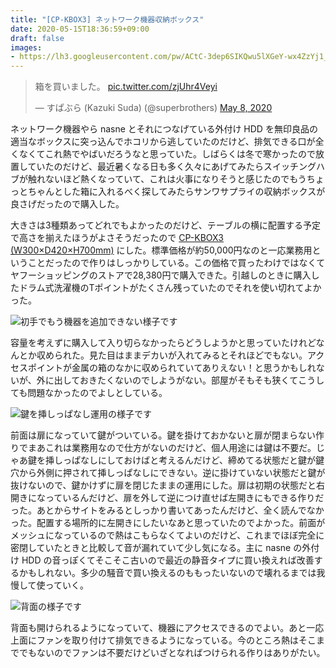 ```yaml
---
title: "[CP-KBOX3] ネットワーク機器収納ボックス"
date: 2020-05-15T18:36:59+09:00
draft: false
images:
- https://lh3.googleusercontent.com/pw/ACtC-3dep6SIKQwu5lXGeY-wx4ZzYj1_PpOMgnidf9ISs3mx-JSsNbymaXz6aNciXtfkvwV6plc4qyYvNALlJyhtF1O3TPnHZdvYrLiiiWycyt_KjCe_L0C1--lo7wsNYsSVHTDlw5gOkrUo8-a35MFhne9YKg=w1528-h2036-no
---
```


<blockquote class="twitter-tweet"><p lang="ja" dir="ltr">箱を買いました。 <a href="https://t.co/zjUhr4Veyi">pic.twitter.com/zjUhr4Veyi</a></p>&mdash; すぱぶら (Kazuki Suda) (@superbrothers) <a href="https://twitter.com/superbrothers/status/1258591595219152896?ref_src=twsrc%5Etfw">May 8, 2020</a></blockquote> <script async src="https://platform.twitter.com/widgets.js" charset="utf-8"></script>

ネットワーク機器やら nasne とそれにつなげている外付け HDD を無印良品の適当なボックスに突っ込んでホコリから逃していたのだけど、排気できる口が全くなくてこれ熱でやばいだろうなと思っていた。しばらくは冬で寒かったので放置していたのだけど、最近暑くなる日も多く久々にあげてみたらスイッチングハブが触れないほど熱くなっていて、これは火事になりそうと感じたのでもうちょっとちゃんとした箱に入れるべく探してみたらサンワサプライの収納ボックスが良さげだったので購入した。

大きさは3種類あってどれでもよかったのだけど、テーブルの横に配置する予定で高さを揃えたほうがよさそうだったので [CP-KBOX3 (W300×D420×H700mm)](https://amzn.to/2T6zLKE) にした。標準価格が約50,000円なのと一応業務用ということだったので作りはしっかりしている。この価格で買ったわけではなくてヤフーショッピングのストアで28,380円で購入できた。引越しのときに購入したドラム式洗濯機のTポイントがたくさん残っていたのでそれを使い切れてよかった。

![初手でもう機器を追加できない様子です](https://lh3.googleusercontent.com/pw/ACtC-3d8fupenVyguB8fKqO5HVu3TuWCaH5CG7REYUgqnslTMoFUvp8EvuKpSVTUoMs1nlmhIN8dQcfFAQh55HONFT5PE3nAMbZiO8y71ZDr2shDGbpGJZjSJL_QZW_51ZD6jTyjBuHHG5PND1PFIQDM0sfF8A=w2716-h2036-no)

容量を考えずに購入して入り切らなかったらどうしようかと思っていたけれどなんとか収められた。見た目はままデカいが入れてみるとそれほどでもない。アクセスポイントが金属の箱のなかに収められていてありえない！と思うかもしれないが、外に出しておきたくないのでしようがない。部屋がそもそも狭くてこうしても問題なかったのでよしとしている。

![鍵を挿しっぱなし運用の様子です](https://lh3.googleusercontent.com/pw/ACtC-3fHkKDF8476kVur5spWTAv5XAqmdfDDBwdoOM1T015njwt477V3W0llf83BMunJA2jeaNlbsbXAe5Jovzsn8uBCfs4wbqiDdHHkwq7nJkL17eFAU4vD6lvJLSFg8Z_vnL06X7pvKUv4NYSr-3TdCWeh7g=w2716-h2036-no)

前面は扉になっていて鍵がついている。鍵を掛けておかないと扉が閉まらない作りでまあこれは業務用なので仕方がないのだけど、個人用途には鍵は不要だ。じゃあ鍵を挿しっぱなしにしておけばと考えるんだけど、締めてる状態だと鍵が鍵穴から外側に押されて挿しっぱなしにできない。逆に掛けていない状態だと鍵が抜けないので、鍵かけずに扉を閉じたままの運用にした。扉は初期の状態だと右開きになっているんだけど、扉を外して逆につけ直せば左開きにもできる作りだった。あとからサイトをみるとしっかり書いてあったんだけど、全く読んでなかった。配置する場所的に左開きにしたいなあと思っていたのでよかった。前面がメッシュになっているので熱はこもらなくてよいのだけど、これまでほぼ完全に密閉していたときと比較して音が漏れていて少し気になる。主に nasne の外付け HDD の音っぽくてそこそこ古いので最近の静音タイプに買い換えれば改善するかもしれない。多少の騒音で買い換えるのももったいないので壊れるまでは我慢して使っていく。

![背面の様子です](https://lh3.googleusercontent.com/pw/ACtC-3femftPH7ds0fZX3J2hG3rGsjISTrGXs6PZtPzvvQ1iiHD2o2cPh9xcAH7bBsaAk5HvKl7EJBwt4_oL4HgWoQuHvJOqWXOViukVX8IbPe0S8BNP4zqScmoafwKqdKR_bXHSl7kp0YzbIzWTQZ7q2JnsyA=w2716-h2036-no)

背面も開けられるようになっていて、機器にアクセスできるのでよい。あと一応上面にファンを取り付けて排気できるようになっている。今のところ熱はそこまででもないのでファンは不要だけどいざとなればつけられる作りはありがたい。
